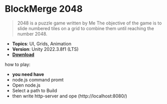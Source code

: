 # BlockMerge 2048

> 2048 is a puzzle game written by Me The objective of the game is to slide numbered tiles on a grid to combine them until reaching the number 2048.

- **Topics**: UI, Grids, Animation
- **Version**: Unity 2022.3.8f1 (LTS)
- [**Download**](https://github.com/Leks2000/BlockMerge-2048/releases/download/Release/Build.zip)

how to play:

- **you need have**
- node.js command promt
- Open node.js
- Select a path to Build
- then write http-server and ope (http://localhost:8080/)
